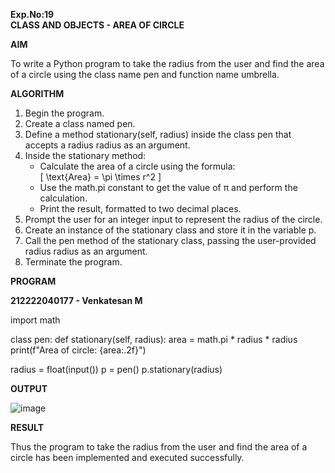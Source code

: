 **Exp.No:19  
CLASS AND OBJECTS - AREA OF CIRCLE**

**AIM**

To write a Python program to take the radius from the user and find the area of a circle using the class name pen and function name umbrella.


**ALGORITHM**

1. Begin the program.  
2. Create a class named pen.  
3. Define a method stationary(self, radius) inside the class pen that accepts a radius radius as an argument.  
4. Inside the stationary method:  
   - Calculate the area of a circle using the formula:  
     \[ \text{Area} = \pi \times r^2 \]  
   - Use the math.pi constant to get the value of π and perform the calculation.  
   - Print the result, formatted to two decimal places.  
5. Prompt the user for an integer input to represent the radius of the circle.  
6. Create an instance of the stationary class and store it in the variable p.  
7. Call the pen method of the stationary class, passing the user-provided radius radius as an argument.  
8. Terminate the program.



**PROGRAM**

**212222040177 - Venkatesan M**

import math

class pen:
    def stationary(self, radius):
        area = math.pi * radius * radius
        print(f"Area of circle: {area:.2f}")

radius = float(input())
p = pen()
p.stationary(radius)


**OUTPUT**

![image](https://github.com/user-attachments/assets/0046a2aa-6d10-4621-8e1a-0bc0d6d631f1)


**RESULT**

Thus the program to take the radius from the user and find the area of a circle has been implemented and executed successfully.



